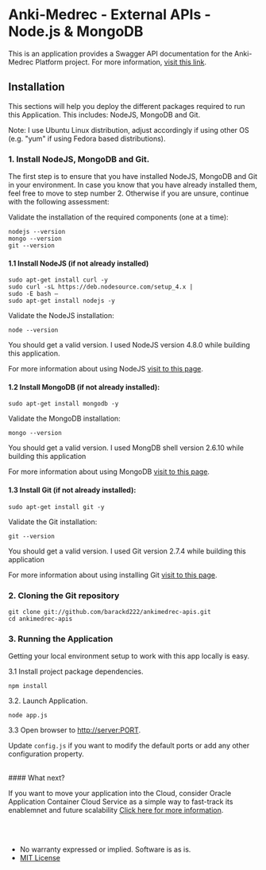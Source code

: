 # Anki-Medrec - External APIs - Node.js & MongoDB

This is an application provides a Swagger API documentation for the Anki-Medrec Platform project.  For more information, [visit this link](http://anki.medrec.oracleau.cloud).


## Installation

This sections will help you deploy the different packages required to run this Application. This includes: NodeJS, MongoDB and Git.

Note: I use Ubuntu Linux distribution, adjust accordingly if using other OS (e.g. "yum" if using Fedora based distributions).

### 1. Install NodeJS, MongoDB and Git.

The first step is to ensure that you have installed NodeJS, MongoDB and Git in your environment. In case you know that you have already installed them, feel free to move to step number 2. Otherwise if you are unsure, continue with the following assessment:

Validate the installation of the required components (one at a time):
```
nodejs --version
mongo --version
git --version
```

#### 1.1 Install NodeJS (if not already installed)

```
sudo apt-get install curl -y
sudo curl -sL https://deb.nodesource.com/setup_4.x |
sudo -E bash –
sudo apt-get install nodejs -y 
```
Validate the NodeJS installation:
```
node --version
```
You should get a valid version. I used NodeJS version 4.8.0 while building this application.

For more information about using NodeJS [visit to this page](https://nodejs.org/en/download/package-manager/). 

#### 1.2 Install MongoDB (if not already installed):

```
sudo apt-get install mongodb -y
```

Validate the MongoDB installation:
```
mongo --version
```
You should get a valid version. I used MongDB shell version 2.6.10 while building this application

For more information about using MongoDB [visit to this page](https://redthunder.blog/2017/02/28/teaching-how-to-use-mongodb-and-expose-it-via-nodejs-apis/). 


#### 1.3 Install Git (if not already installed):

```
sudo apt-get install git -y
```

Validate the Git installation:
```
git --version
```
You should get a valid version. I used Git version 2.7.4 while building this application

For more information about using installing Git [visit to this page](https://www.digitalocean.com/community/tutorials/how-to-install-git-on-ubuntu-16-04). 


### 2. Cloning the Git repository

```
git clone git://github.com/barackd222/ankimedrec-apis.git
cd ankimedrec-apis
```

### 3. Running the Application

Getting your local environment setup to work with this app locally is easy.  

3.1 Install project package dependencies.

```
npm install
```

3.2. Launch Application.

```
node app.js
```

3.3 Open browser to [http://server:PORT](http://server:PORT).

Update `config.js` if you want to modify the default ports or add any other configuration property.


<br>
#### What next? 

If you want to move your application into the Cloud, consider Oracle Application Container Cloud Service as a simple way to fast-track its enablemnet and future scalability [Click here for more information](https://cloud.oracle.com/acc).

<br>
<br>

* No warranty expressed or implied.  Software is as is.
* [MIT License](http://www.opensource.org/licenses/mit-license.html)

